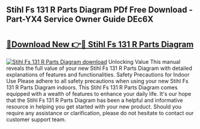 ## Stihl Fs 131 R Parts Diagram PDf Free Download - Part-YX4 Service Owner Guide DEc6X

# <h2><a href="http://dfmvfu.blite.top/?on=Stihl+Fs+131+R+Parts+Diagram">🔗Download New 👉🔴 Stihl Fs 131 R Parts Diagram</a></h2>

[![Stihl Fs 131 R Parts Diagram download](https://i.imgur.com/lujVjoI.png)](http://dfmvfu.blite.top/?on=Stihl+Fs+131+R+Parts+Diagram)
Unlocking Value This manual reveals the full value of your new Stihl Fs 131 R Parts Diagram with detailed explanations of features and functionalities. Safety Precautions for Indoor Use Please adhere to all safety precautions when using your new Stihl Fs 131 R Parts Diagram indoors. This Stihl Fs 131 R Parts Diagram comes equipped with a wealth of features to enhance your daily life. It's our hope that the Stihl Fs 131 R Parts Diagram has been a helpful and informative resource in helping you get started with your new product. Should you require any assistance or clarification, please do not hesitate to contact our customer support team.
